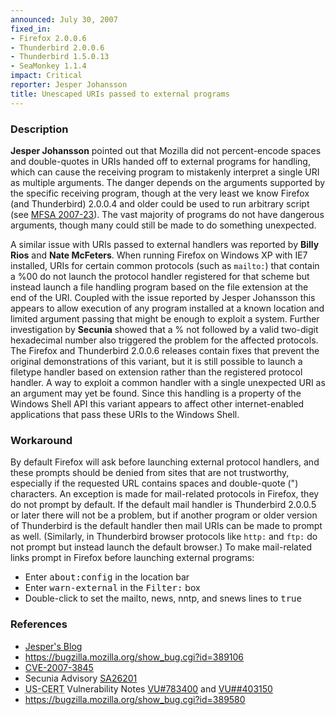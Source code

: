 ```yaml
---
announced: July 30, 2007
fixed_in:
- Firefox 2.0.0.6
- Thunderbird 2.0.0.6
- Thunderbird 1.5.0.13
- SeaMonkey 1.1.4
impact: Critical
reporter: Jesper Johansson
title: Unescaped URIs passed to external programs
---
```


<h3>Description</h3>

<p><strong>Jesper Johansson</strong> pointed out that Mozilla did not
percent-encode spaces and double-quotes in URIs handed off to external
programs for handling, which can cause the receiving program to
mistakenly interpret a single URI as multiple arguments. The danger
depends on the arguments supported by the specific receiving program,
though at the very least we know Firefox (and Thunderbird) 2.0.0.4 and
older could be used to run arbitrary script (see
<a href="mfsa2007-23.html">MFSA 2007-23</a>). The vast majority of programs
do not have dangerous arguments, though many could still be made to do
something unexpected.</p>

<p>A similar issue with URIs passed to external handlers was reported by
<strong>Billy Rios</strong> and <strong>Nate McFeters</strong>. When running
Firefox on Windows XP with IE7 installed, URIs for certain
common protocols (such as <code>mailto:</code>) that contain a %00 do not
launch the protocol handler registered for that scheme but instead launch
a file handling program based on the file extension at the end of the URI.
Coupled with the issue reported by Jesper Johansson this appears to allow
execution of any program installed at a known location and limited argument
passing that might be enough to exploit a system.
Further investigation by <strong>Secunia</strong> showed that a % not
followed by a valid two-digit hexadecimal number also triggered the problem
for the affected protocols. The Firefox and Thunderbird 2.0.0.6 releases
contain fixes that prevent the original demonstrations of this variant, but
it is still possible to launch a filetype handler based on extension rather
than the registered protocol handler. A way to exploit a common handler with
a single unexpected URI as an argument may yet be found. Since this handling
is a property of the Windows Shell API this variant appears to affect other
internet-enabled applications that pass these URIs to the Windows Shell.</p>

<h3>Workaround</h3>

<p>By default Firefox will ask before launching external protocol handlers,
and these prompts should be denied from sites that are not trustworthy,
especially if the requested URL contains spaces and double-quote (") characters.
An exception is made for mail-related protocols in Firefox, they do not prompt
by default. If the default mail handler is Thunderbird 2.0.0.5 or later there
will not be a problem, but if another program or older version of Thunderbird
is the default handler then mail URIs can be made to prompt as well. (Similarly,
in Thunderbird browser protocols like <code>http:</code> and <code>ftp:</code>
do not prompt but instead launch the default browser.) To make mail-related
links prompt in Firefox before launching external programs:</p>

<ul>
<li>Enter <kbd>about:config</kbd> in the location bar</li>
<li>Enter <kbd>warn-external</kbd> in the <samp>Filter:</samp> box</li>
<li>Double-click to set the mailto, news, nntp, and snews lines to <samp>true</samp></li>
</ul>

<h3>References</h3>

<ul>
<li><a class="ex-ref" href="http://msinfluentials.com/blogs/jesper/archive/2007/07/20/hey-mozilla-quotes-are-not-legal-in-a-url.aspx">
Jesper's Blog</a></li>
<li><a href="https://bugzilla.mozilla.org/show_bug.cgi?id=389106">
https://bugzilla.mozilla.org/show_bug.cgi?id=389106</a></li>
<li><a class="ex-ref" href="http://nvd.nist.gov/nvd.cfm?cvename=CVE-2007-3845">CVE-2007-3845</a></li>
<li>Secunia Advisory <a class="ex-ref" href="http://secunia.com/advisories/26201/">SA26201</a></li>
<li><abbr title="United States Computer Emergency Readiness Team">US-CERT</abbr> Vulnerability Notes <a class="ex-ref" href="http://www.kb.cert.org/vuls/id/783400">VU#783400</a>
and <a class="ex-ref" href="http://www.kb.cert.org/vuls/id/403150">VU##403150</a></li>
<li><a href="https://bugzilla.mozilla.org/show_bug.cgi?id=389580">
https://bugzilla.mozilla.org/show_bug.cgi?id=389580</a></li>
</ul>



